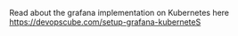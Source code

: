 Read about the grafana implementation on Kubernetes here https://devopscube.com/setup-grafana-kuberneteS

